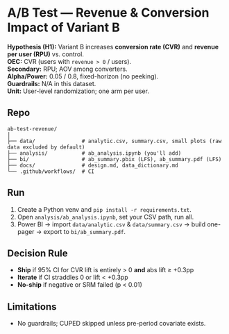 # A/B Test — Revenue & Conversion Impact of Variant B

**Hypothesis (H1):** Variant B increases **conversion rate (CVR)** and **revenue per user (RPU)** vs. control.  
**OEC:** CVR (users with `revenue > 0` / users).  
**Secondary:** RPU; AOV among converters.  
**Alpha/Power:** 0.05 / 0.8, fixed-horizon (no peeking).  
**Guardrails:** N/A in this dataset.  
**Unit:** User-level randomization; one arm per user.

## Repo
```
ab-test-revenue/
│
├── data/               # analytic.csv, summary.csv, small plots (raw data excluded by default)
├── analysis/           # ab_analysis.ipynb (you'll add)
├── bi/                 # ab_summary.pbix (LFS), ab_summary.pdf (LFS)
├── docs/               # design.md, data_dictionary.md
└── .github/workflows/  # CI
```

## Run
1) Create a Python venv and `pip install -r requirements.txt`.  
2) Open `analysis/ab_analysis.ipynb`, set your CSV path, run all.  
3) Power BI → import `data/analytic.csv` & `data/summary.csv` → build one-pager → export to `bi/ab_summary.pdf`.

## Decision Rule
- **Ship** if 95% CI for CVR lift is entirely > 0 **and** abs lift ≥ +0.3pp  
- **Iterate** if CI straddles 0 or lift < +0.3pp  
- **No-ship** if negative or SRM failed (p < 0.01)

## Limitations
- No guardrails; CUPED skipped unless pre-period covariate exists.
